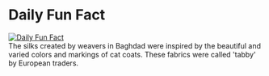 # Daily Fun Fact
[![Daily Fun Fact](https://github.com/huy2x/daily-fun-facts/actions/workflows/daily-fun-facts.yml/badge.svg)](https://github.com/huy2x/daily-fun-facts/actions/workflows/daily-fun-facts.yml)<br/>
The silks created by weavers in Baghdad were inspired by the beautiful and varied colors and markings of cat coats. These fabrics were called 'tabby' by European traders.

